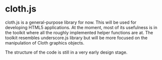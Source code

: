 cloth.js
========

cloth.js is a general-purpose library for now. This will be used for developing HTML5 applications. At the moment, most of its usefulness is in the toolkit where all the roughly implemented helper functions are at. The toolkit resembles underscore.js library but will be more focused on the manipulation of Cloth graphics objects.

The structure of the code is still in a very early design stage.

